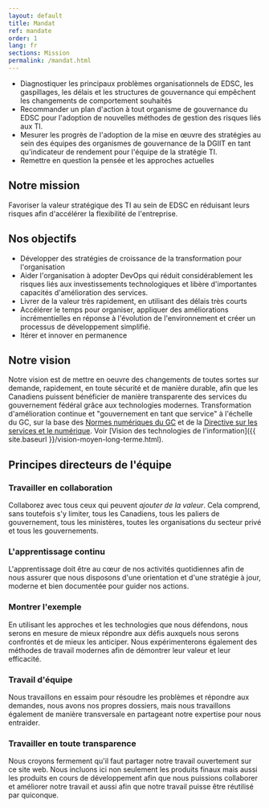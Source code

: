 ```yaml
---
layout: default
title: Mandat
ref: mandate
order: 1
lang: fr
sections: Mission
permalink: /mandat.html
---
```


- Diagnostiquer les principaux problèmes organisationnels de EDSC, les gaspillages, les délais et les structures de gouvernance qui empêchent les changements de comportement souhaités
- Recommander un plan d'action à tout organisme de gouvernance du EDSC pour l'adoption de nouvelles méthodes de gestion des risques liés aux TI.
- Mesurer les progrès de l'adoption de la mise en œuvre des stratégies au sein des équipes des organismes de gouvernance de la DGIIT en tant qu'indicateur de rendement pour l'équipe de la stratégie TI.
- Remettre en question la pensée et les approches actuelles

<!-- <img src="assets/images/our-mission.png" alt="team mission"> -->

## Notre mission

Favoriser la valeur stratégique des TI au sein de EDSC en réduisant leurs risques afin d'accélérer la flexibilité de l'entreprise.

<!-- <img src="assets/images/our-goals.png" alt="team goals"> -->

## Nos objectifs

- Développer des stratégies de croissance de la transformation pour l'organisation
- Aider l'organisation à adopter DevOps qui réduit considérablement les risques liés aux investissements technologiques et libère d'importantes capacités d'amélioration des services.
- Livrer de la valeur très rapidement, en utilisant des délais très courts
- Accélérer le temps pour organiser, appliquer des améliorations incrémentielles en réponse à l'évolution de l'environnement et créer un processus de développement simplifié.
- Itérer et innover en permanence

<!-- <img src="assets/images/our-vision.png" alt="team vision"> -->

## Notre vision

Notre vision est de mettre en oeuvre des changements de toutes sortes sur demande, rapidement, en toute sécurité et de manière durable, afin que les Canadiens puissent bénéficier de manière transparente des services du gouvernement fédéral grâce aux technologies modernes.
Transformation d'amélioration continue et "gouvernement en tant que service" à l'échelle du GC, sur la base des [Normes numériques du GC](https://www.canada.ca/fr/gouvernement/systeme/gouvernement-numerique/normes-numeriques-gouvernement-canada.html) et de la [Directive sur les services et le numérique](https://www.tbs-sct.gc.ca/pol/doc-fra.aspx?id=32601).
Voir [Vision des technologies de l'information]({{ site.baseurl }}/vision-moyen-long-terme.html).

## Principes directeurs de l'équipe

### Travailler en collaboration

Collaborez avec tous ceux qui peuvent _ajouter de la valeur_.
Cela comprend, sans toutefois s'y limiter, tous les Canadiens, tous les paliers de gouvernement, tous les ministères, toutes les organisations du secteur privé et tous les gouvernements.

### L'apprentissage continu

L'apprentissage doit être au cœur de nos activités quotidiennes afin de nous assurer que nous disposons d'une orientation et d'une stratégie à jour, moderne et bien documentée pour guider nos actions.

### Montrer l'exemple

En utilisant les approches et les technologies que nous défendons, nous serons en mesure de mieux répondre aux défis auxquels nous serons confrontés et de mieux les anticiper.
Nous expérimenterons également des méthodes de travail modernes afin de démontrer leur valeur et leur efficacité.

### Travail d'équipe

Nous travaillons en essaim pour résoudre les problèmes et répondre aux demandes, nous avons nos propres dossiers, mais nous travaillons également de manière transversale en partageant notre expertise pour nous entraider.

### Travailler en toute transparence

Nous croyons fermement qu'il faut partager notre travail ouvertement sur ce site web.
Nous incluons ici non seulement les produits finaux mais aussi les produits en cours de développement afin que nous puissions collaborer et améliorer notre travail et aussi afin que notre travail puisse être réutilisé par quiconque.